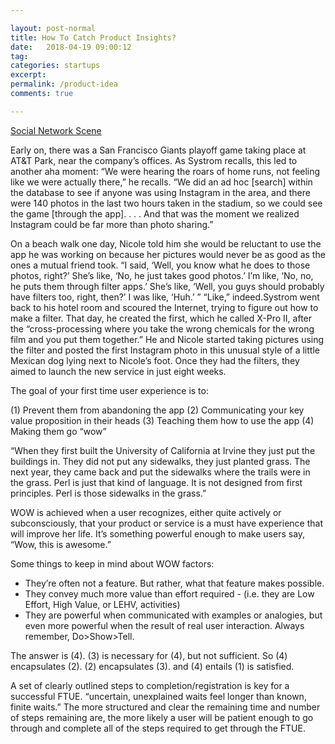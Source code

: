 ```yaml
---

layout: post-normal
title: How To Catch Product Insights?
date:   2018-04-19 09:00:12
tag: 
categories: startups
excerpt: 
permalink: /product-idea
comments: true

---
```


[Social Network Scene](https://www.youtube.com/watch?v=UdjGiIn9HMM)

Early on, there was a San Francisco Giants playoff game taking place at AT&T Park, near the company’s offices. As Systrom recalls, this led to another aha moment: “We were hearing the roars of home runs, not feeling like we were actually there,” he recalls. “We did an ad hoc [search] within the database to see if anyone was using Instagram in the area, and there were 140 photos in the last two hours taken in the stadium, so we could see the game [through the app]. . . . And that was the moment we realized Instagram could be far more than photo sharing.”


On a beach walk one day, Nicole told him she would be reluctant to use the app he was working on because her pictures would never be as good as the ones a mutual friend took. “I said, ‘Well, you know what he does to those photos, right?’ She’s like, ‘No, he just takes good photos.’ I’m like, ‘No, no, he puts them through filter apps.’ She’s like, ‘Well, you guys should probably have filters too, right, then?’ I was like, ‘Huh.’ ” “Like,” indeed.Systrom went back to his hotel room and scoured the Internet, trying to figure out how to make a filter. That day, he created the first, which he called X-Pro II, after the “cross-processing where you take the wrong chemicals for the wrong film and you put them together.” He and Nicole started taking pictures using the filter and posted the first Instagram photo in this unusual style of a little Mexican dog lying next to Nicole’s foot. Once they had the filters, they aimed to launch the new service in just eight weeks.



The goal of your first time user experience is to:

(1) Prevent them from abandoning the app
(2) Communicating your key value proposition in their heads
(3) Teaching them how to use the app
(4) Making them go “wow”


“When they first built the University of California at Irvine they just put the buildings in. They did not put any sidewalks, they just planted grass. The next year, they came back and put the sidewalks where the trails were in the grass. Perl is just that kind of language. It is not designed from first principles. Perl is those sidewalks in the grass.”



WOW is achieved when a user recognizes, either quite actively or subconsciously, that your product or service is a must have experience that will improve her life. It’s something powerful enough to make users say, “Wow, this is awesome.”

Some things to keep in mind about WOW factors: 
* They’re often not a feature. But rather, what that feature makes possible.
* They convey much more value than effort required - (i.e. they are Low Effort, High Value, or LEHV, activities)
* They are powerful when communicated with examples or analogies, but even more powerful when the result of real user interaction. Always remember, Do>Show>Tell.


The answer is (4). (3) is necessary for (4), but not sufficient. So (4) encapsulates (2). (2) encapsulates (3). and (4) entails (1) is satisfied. 


A set of clearly outlined steps to completion/registration is key for a successful FTUE.
“uncertain, unexplained waits feel longer than known, finite waits.” The more structured and clear the remaining time and number of steps remaining are, the more likely a user will be patient enough to go through and complete all of the steps required to get through the FTUE.

